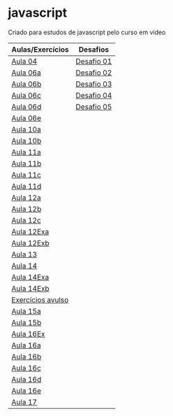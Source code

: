 # javascript
Criado para estudos de javascript pelo curso em vídeo

|Aulas/Exercícios|Desafios|
|-|-|
|[Aula 04](./aula04/ex001.html)|[Desafio 01](./Desafios/desafio01/desafio01.html)|
|[Aula 06a](./aula06/ex002.html)|[Desafio 02](./Desafios/desafio02/desafio02.html)|
|[Aula 06b](./aula06/ex003.html)|[Desafio 03](./Desafios/desafio03/desafio03.html)|
|[Aula 06c](./aula06/ex004.html)|[Desafio 04](./Desafios/desafio04/desafio04.html)|
|[Aula 06d](./aula06/ex005.html)|[Desafio 05](./Desafios/desafio05/desafio05.html)|
|[Aula 06e](./aula06/exTESTE.html)||
|[Aula 10a](./aula10/ex006.html)||
|[Aula 10b](./aula10/ex007.html)||
|[Aula 11a](./aula11/ex008.js)||
|[Aula 11b](./aula11/ex009.js)||
|[Aula 11c](./aula11/ex011.html)||
|[Aula 11d](./aula11/exTESTE.html)||
|[Aula 12a](./aula12/ex011.js)||
|[Aula 12b](./aula12/ex012.js)||
|[Aula 12c](./aula12/ex013.js)||
|[Aula 12Exa](./aula12ex/ex014/modelo.html)||
|[Aula 12Exb](./aula12ex/ex015/modelo.html)||
|[Aula 13](./aula13/ambiente.js)||
|[Aula 14](./aula14/ambiente.js)||
|[Aula 14Exa](./aula14ex/ex016/modelo.html)||
|[Aula 14Exb](./aula14ex/ex017/modelo.html)||
|[Exercícios avulso](./aula14ex/exercicio.js)||
|[Aula 15a](./aula15/ambiente.js)||
|[Aula 15b](./aula15/vetornatela.js)||
|[Aula 16Ex](./aula16/aula16ex/modelo.html)||
|[Aula 16a](./aula16/ambiente.js)||
|[Aula 16b](./aula16/funcao02.js)||
|[Aula 16c](./aula16/funcao03.js)||
|[Aula 16d](./aula16/funcao04.js)||
|[Aula 16e](./aula16/funcao05.js)||
|[Aula 17](./aula17/objeto01.js)||
